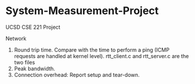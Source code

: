 System-Measurement-Project
==========================

UCSD CSE 221 Project

Network
1. Round trip time. Compare with the time to perform a ping (ICMP requests are handled at kernel level).
  rtt_client.c and rtt_server.c are the two files
2. Peak bandwidth.
3. Connection overhead: Report setup and tear-down.
